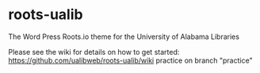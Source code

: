 # roots-ualib
The Word Press Roots.io theme for the University of Alabama Libraries

Please see the wiki for details on how to get started: https://github.com/ualibweb/roots-ualib/wiki
practice on branch "practice"

